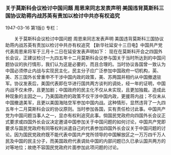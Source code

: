 ### 关于莫斯科会议检讨中国问题  周恩来同志发表声明  美国违背莫斯科三国协议助蒋内战苏英有责加以检讨中共亦有权追究

1947-03-16
第1版()
专栏：

　　关于莫斯科会议检讨中国问题
    周恩来同志发表声明
    美国违背莫斯科三国协议助蒋内战苏英有责加以检讨中共亦有权追究
    【新华社延安十三日电】中国共产党代表周恩来将军于三月十二日在延安发表声明如下：
    现在在莫斯科开会之四国外长会议，正建议检讨一九四五年十二月莫斯科会议参与国关于当时所达到的中国问题协议的执行情形，我们认为这是必要的，而且合理的。当时协议各国曾一致认为中国必须停止内战与实现民主化，民主分子应广泛参加中国政府一切机构，英、美、苏三国外长曾重申不干涉中国内政的政策，美、苏两国并相约从中国撤退驻军。协议发表后，美国代表即在华进行国共两方谈判的调处，经一年的证明，中国内战不仅未停，且更加剧；中国政府的民主化不仅从未实现，且更加独裁。造成此种现象的主因之一，乃美国政府的政策不仅干涉中国内政，更援蒋内战；不仅未从中国撤退美军，且更以美国海陆空军参加中国内战。这种情形，显然违背了一九四五年十二月莫斯科会议的协议原则。当时参加各国，实有责任检讨此事。中国共产党为中国问题当事人之一，显亦有权利追究此事。倘国民党政府向四国外长会议正式要求或四国外长会议决定邀请中国参加关于中国问题的如何讨论，中国共产党即要求与国民党政府有同等权利派遣自己的代表参加四国外长会议关于中国问题的讨论。因为国民党政府既不能代表中国共产党所领导的中国解放区之一万万四千万人民及中国的民主分子，而美国政府代表调处中国的内部问题已久已承认国共两方的对等地位；故绝不容国民党政府片面参加此项问题的讨论。
